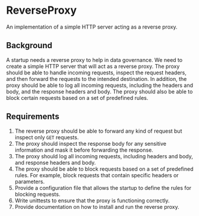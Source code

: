 # ReverseProxy

An implementation of a simple HTTP server acting as a reverse proxy.

## Background

A startup needs a reverse proxy to help in data governance. We need to create a simple HTTP server that will act as a reverse proxy. The proxy should be able to handle incoming requests, inspect the request headers, and then
forward the requests to the intended destination. In addition, the proxy should be able to log all
incoming requests, including the headers and body, and the response headers and body. The
proxy should also be able to block certain requests based on a set of predefined rules.

## Requirements

1. The reverse proxy should be able to forward any kind of request but inspect only `GET`
requests.
2. The proxy should inspect the response body for any sensitive information and mask it
before forwarding the response.
3. The proxy should log all incoming requests, including headers and body, and response
headers and body.
4. The proxy should be able to block requests based on a set of predefined rules. For
example, block requests that contain specific headers or parameters.
5. Provide a configuration file that allows the startup to define the rules for
blocking requests.
6. Write unittests to ensure that the proxy is functioning correctly.
7. Provide documentation on how to install and run the reverse proxy.
